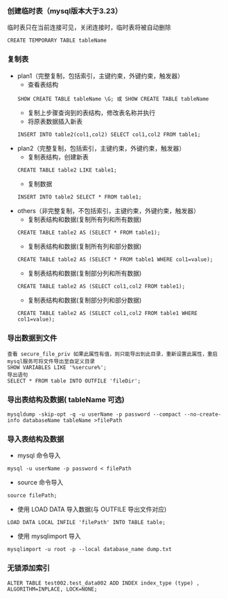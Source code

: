 ### 创建临时表（mysql版本大于3.23）
临时表只在当前连接可见，关闭连接时，临时表将被自动删除
```
CREATE TEMPORARY TABLE tableName
```  
### 复制表
* plan1（完整复制，包括索引，主键约束，外键约束，触发器）
  * 查看表结构  
  ```
  SHOW CREATE TABLE tableName \G; 或 SHOW CREATE TABLE tableName
  ```
  * 复制上步骤查询到的表结构，修改表名称并执行
  * 将原表数据插入新表  
  ```
  INSERT INTO table2(col1,col2) SELECT col1,col2 FROM table1;
  ```
* plan2（完整复制，包括索引，主键约束，外键约束，触发器）
  * 复制表结构，创建新表  
  ```
  CREATE TABLE table2 LIKE table1;  
  ```
  * 复制数据
  ```
  INSERT INTO table2 SELECT * FROM table1;
  ```
* others（非完整复制，不包括索引，主键约束，外键约束，触发器）
  * 复制表结构和数据(复制所有列和所有数据)
  ```
  CREATE TABLE table2 AS (SELECT * FROM table1);
  ```
  * 复制表结构和数据(复制所有列和部分数据)
  ```
  CREATE TABLE table2 AS (SELECT * FROM table1 WHERE col1=value);
  ```
  * 复制表结构和数据(复制部分列和所有数据)
  ```
  CREATE TABLE table2 AS (SELECT col1,col2 FROM table1);
  ```
  * 复制表结构和数据(复制部分列和部分数据)
  ```
  CREATE TABLE table2 AS (SELECT col1,col2 FROM table1 WHERE col1=value);
  ```

### 导出数据到文件
```
查看 secure_file_priv 如果此属性有值，则只能导出到此目录，重新设置此属性，重启mysql服务可将文件导出至自定义目录  
SHOW VARIABLES LIKE '%sercure%';
导出语句  
SELECT * FROM table INTO OUTFILE 'fileDir';
```

### 导出表结构及数据( tableName 可选)
```
mysqldump -skip-opt -q -u userName -p password --compact --no-create-info databaseName tableName >filePath
```

### 导入表结构及数据
* mysql 命令导入
```
mysql -u userName -p password < filePath
```
* source 命令导入
```
source filePath;
```
* 使用 LOAD DATA 导入数据(与 OUTFILE 导出文件对应)
```
LOAD DATA LOCAL INFILE 'filePath' INTO TABLE table;
```
* 使用 mysqlimport 导入
```
mysqlimport -u root -p --local database_name dump.txt
```

### 无锁添加索引
```
ALTER TABLE test002.test_data002 ADD INDEX index_type (type) , ALGORITHM=INPLACE, LOCK=NONE;
```
